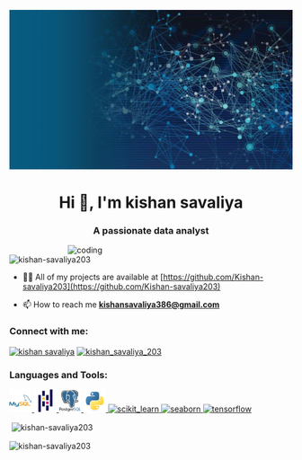 ![logo](https://github.com/Kishan-savaliya203/kishan-savaliya203/blob/main/417644.jpg)
<h1 align="center">Hi 👋, I'm kishan savaliya</h1>
<h3 align="center">A passionate data analyst</h3>
<img align="right" alt="coding" width="400" src="https://www.careerguide.com/career/wp-content/uploads/2020/03/developer-dribbble.gif">

<p align="left"> <img src="https://komarev.com/ghpvc/?username=kishan-savaliya203&label=Profile%20views&color=0e75b6&style=flat" alt="kishan-savaliya203" /> </p>

- 👨‍💻 All of my projects are available at [https://github.com/Kishan-savaliya203](https://github.com/Kishan-savaliya203)

- 📫 How to reach me **kishansavaliya386@gmail.com**

<h3 align="left">Connect with me:</h3>
<p align="left">
<a href="https://linkedin.com/in/kishan savaliya" target="blank"><img align="center" src="https://raw.githubusercontent.com/rahuldkjain/github-profile-readme-generator/master/src/images/icons/Social/linked-in-alt.svg" alt="kishan savaliya" height="30" width="40" /></a>
<a href="https://instagram.com/kishan_savaliya_203" target="blank"><img align="center" src="https://raw.githubusercontent.com/rahuldkjain/github-profile-readme-generator/master/src/images/icons/Social/instagram.svg" alt="kishan_savaliya_203" height="30" width="40" /></a>
</p>

<h3 align="left">Languages and Tools:</h3>
<p align="left"> <a href="https://www.mysql.com/" target="_blank" rel="noreferrer"> <img src="https://raw.githubusercontent.com/devicons/devicon/master/icons/mysql/mysql-original-wordmark.svg" alt="mysql" width="40" height="40"/> </a> <a href="https://pandas.pydata.org/" target="_blank" rel="noreferrer"> <img src="https://raw.githubusercontent.com/devicons/devicon/2ae2a900d2f041da66e950e4d48052658d850630/icons/pandas/pandas-original.svg" alt="pandas" width="40" height="40"/> </a> <a href="https://www.postgresql.org" target="_blank" rel="noreferrer"> <img src="https://raw.githubusercontent.com/devicons/devicon/master/icons/postgresql/postgresql-original-wordmark.svg" alt="postgresql" width="40" height="40"/> </a> <a href="https://www.python.org" target="_blank" rel="noreferrer"> <img src="https://raw.githubusercontent.com/devicons/devicon/master/icons/python/python-original.svg" alt="python" width="40" height="40"/> </a> <a href="https://scikit-learn.org/" target="_blank" rel="noreferrer"> <img src="https://upload.wikimedia.org/wikipedia/commons/0/05/Scikit_learn_logo_small.svg" alt="scikit_learn" width="40" height="40"/> </a> <a href="https://seaborn.pydata.org/" target="_blank" rel="noreferrer"> <img src="https://seaborn.pydata.org/_images/logo-mark-lightbg.svg" alt="seaborn" width="40" height="40"/> </a> <a href="https://www.tensorflow.org" target="_blank" rel="noreferrer"> <img src="https://www.vectorlogo.zone/logos/tensorflow/tensorflow-icon.svg" alt="tensorflow" width="40" height="40"/> </a> </p>

<p>&nbsp;<img align="center" src="https://github-readme-stats.vercel.app/api?username=kishan-savaliya203&show_icons=true&locale=en" alt="kishan-savaliya203" /></p>

<p><img align="center" src="https://github-readme-streak-stats.herokuapp.com/?user=kishan-savaliya203&" alt="kishan-savaliya203" /></p>
